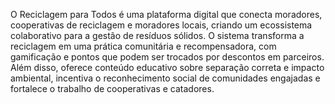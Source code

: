 O Reciclagem para Todos é uma plataforma digital que conecta moradores, cooperativas de reciclagem e moradores locais, criando um ecossistema colaborativo para a gestão de resíduos sólidos.
O sistema transforma a reciclagem em uma prática comunitária e recompensadora, com gamificação e pontos que podem ser trocados por descontos em parceiros. Além disso, oferece conteúdo educativo sobre separação correta e impacto ambiental, incentiva o reconhecimento social de comunidades engajadas e fortalece o trabalho de cooperativas e catadores.